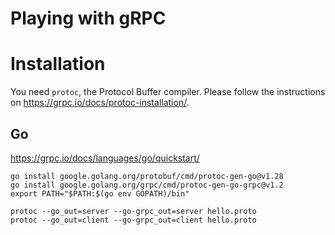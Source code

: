 # Playing with gRPC


# Installation

You need `protoc`, the Protocol Buffer compiler.
Please follow the instructions on https://grpc.io/docs/protoc-installation/.



## Go
https://grpc.io/docs/languages/go/quickstart/

```shell
go install google.golang.org/protobuf/cmd/protoc-gen-go@v1.28
go install google.golang.org/grpc/cmd/protoc-gen-go-grpc@v1.2
export PATH="$PATH:$(go env GOPATH)/bin"
```
```shell
protoc --go_out=server --go-grpc_out=server hello.proto
protoc --go_out=client --go-grpc_out=client hello.proto
```
